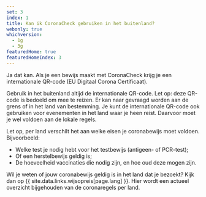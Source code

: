 ```yaml
---
set: 3
index: 1
title: Kan ik CoronaCheck gebruiken in het buitenland?
webonly: true
whichversion:
  - 1g
  - 3g
featuredHome: true
featuredHomeIndex: 3
---
```

Ja dat kan. Als je een bewijs maakt met CoronaCheck krijg je een internationale QR-code (EU Digitaal Corona Certificaat).

Gebruik in het buitenland altijd de internationale QR-code. Let op: deze QR-code is bedoeld om mee te reizen. Er kan naar gevraagd worden aan de grens of in het land van bestemming. Je kunt de internationale QR-code ook gebruiken voor evenementen in het land waar je heen reist. Daarvoor moet je wel voldoen aan de lokale regels.

Let op, per land verschilt het aan welke eisen je coronabewijs moet voldoen. Bijvoorbeeld:

- Welke test je nodig hebt voor het testbewijs (antigeen- of PCR-test);
- Of een herstelbewijs geldig is;
- De hoeveelheid vaccinaties die nodig zijn, en hoe oud deze mogen zijn.

Wil je weten of jouw coronabewijs geldig is in het land dat je bezoekt? Kijk dan op {{ site.data.links.wijsopreis[page.lang] }}. Hier wordt een actueel overzicht bijgehouden van de coronaregels per land.
